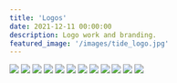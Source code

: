 ```yaml
---
title: 'Logos'
date: 2021-12-11 00:00:00
description: Logo work and branding.
featured_image: '/images/tide_logo.jpg'
---
```



<div class="gallery" data-columns="3">
	<img src="/images/sentien.JPG">
	<img src="/images/beleza.png">
	<img src="/images/c_v_mockup.jpg">
	<img src="/images/illuminate-pt.png">
	<img src="/images/sine.png">
	<img src="/images/aurora_mockup.jpg">
        <img src="/images/made-to-play.png"> 
	<img src="/images/m-m.png">
	<img src="/images/wwn.png">
	<img src="/images/le_carr_overprint.jpg">
	<img src="/images/catrina.png">
	<img src="/images/chigo.png">
	
</div>

